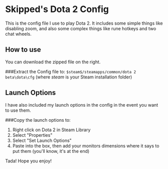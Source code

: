 Skipped's Dota 2 Config
=======================

This is the config file I use to play Dota 2. It includes some simple things like disabling zoom, and also some complex things like rune hotkeys and two chat wheels.

How to use
----------
You can download the zipped file on the right. 

###Extract the Config file to:
`$steam$/steamapps/common/dota 2 beta\dota\cfg` 
(where $steam$ is your Steam installation folder)


Launch Options
--------------
I have also included my launch options in the config in the event you want to use them.

###Copy the launch options to:
1. Right click on Dota 2 in Steam Library
2. Select "Properties"
3. Select "Set Launch Options"
4. Paste into the box, then add your monitors dimensions where it says to put them (you'll know, it's at the end)

Tada! Hope you enjoy!

